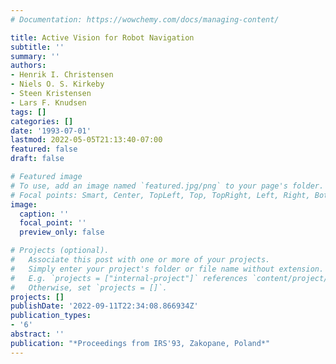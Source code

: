 ```yaml
---
# Documentation: https://wowchemy.com/docs/managing-content/

title: Active Vision for Robot Navigation
subtitle: ''
summary: ''
authors:
- Henrik I. Christensen
- Niels O. S. Kirkeby
- Steen Kristensen
- Lars F. Knudsen
tags: []
categories: []
date: '1993-07-01'
lastmod: 2022-05-05T21:13:40-07:00
featured: false
draft: false

# Featured image
# To use, add an image named `featured.jpg/png` to your page's folder.
# Focal points: Smart, Center, TopLeft, Top, TopRight, Left, Right, BottomLeft, Bottom, BottomRight.
image:
  caption: ''
  focal_point: ''
  preview_only: false

# Projects (optional).
#   Associate this post with one or more of your projects.
#   Simply enter your project's folder or file name without extension.
#   E.g. `projects = ["internal-project"]` references `content/project/deep-learning/index.md`.
#   Otherwise, set `projects = []`.
projects: []
publishDate: '2022-09-11T22:34:08.866934Z'
publication_types:
- '6'
abstract: ''
publication: "*Proceedings from IRS'93, Zakopane, Poland*"
---
```

